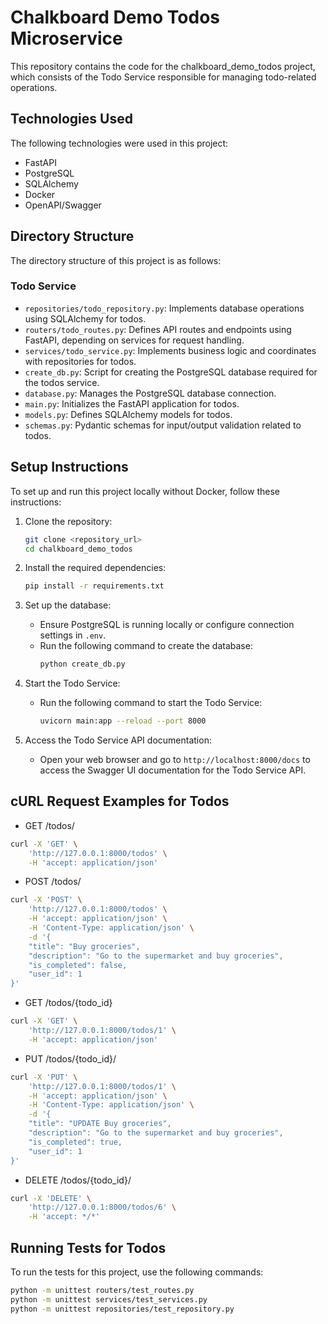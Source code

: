 # Chalkboard Demo Todos Microservice

This repository contains the code for the chalkboard_demo_todos project, which consists of the Todo Service responsible for managing todo-related operations.

## Technologies Used

The following technologies were used in this project:

- FastAPI
- PostgreSQL
- SQLAlchemy
- Docker
- OpenAPI/Swagger

## Directory Structure

The directory structure of this project is as follows:

### Todo Service

- `repositories/todo_repository.py`: Implements database operations using SQLAlchemy for todos.
- `routers/todo_routes.py`: Defines API routes and endpoints using FastAPI, depending on services for request handling.
- `services/todo_service.py`: Implements business logic and coordinates with repositories for todos.
- `create_db.py`: Script for creating the PostgreSQL database required for the todos service.
- `database.py`: Manages the PostgreSQL database connection.
- `main.py`: Initializes the FastAPI application for todos.
- `models.py`: Defines SQLAlchemy models for todos.
- `schemas.py`: Pydantic schemas for input/output validation related to todos.

## Setup Instructions

To set up and run this project locally without Docker, follow these instructions:

1. Clone the repository:
    ```sh
    git clone <repository_url>
    cd chalkboard_demo_todos
    ```

2. Install the required dependencies:
    ```sh
    pip install -r requirements.txt
    ```

3. Set up the database:
    - Ensure PostgreSQL is running locally or configure connection settings in `.env`.
    - Run the following command to create the database:
      ```sh
      python create_db.py
      ```

4. Start the Todo Service:
    - Run the following command to start the Todo Service:
      ```sh
      uvicorn main:app --reload --port 8000
      ```

5. Access the Todo Service API documentation:
    - Open your web browser and go to `http://localhost:8000/docs` to access the Swagger UI documentation for the Todo Service API.

## cURL Request Examples for Todos
- GET /todos/
```sh
curl -X 'GET' \
    'http://127.0.0.1:8000/todos' \
    -H 'accept: application/json'
```

- POST /todos/
```sh
curl -X 'POST' \
    'http://127.0.0.1:8000/todos' \
    -H 'accept: application/json' \
    -H 'Content-Type: application/json' \
    -d '{
    "title": "Buy groceries",
    "description": "Go to the supermarket and buy groceries",
    "is_completed": false,
    "user_id": 1
}'
```

- GET /todos/{todo_id}
```sh
curl -X 'GET' \
    'http://127.0.0.1:8000/todos/1' \
    -H 'accept: application/json'
```

- PUT /todos/{todo_id}/
```sh
curl -X 'PUT' \
    'http://127.0.0.1:8000/todos/1' \
    -H 'accept: application/json' \
    -H 'Content-Type: application/json' \
    -d '{
    "title": "UPDATE Buy groceries",
    "description": "Go to the supermarket and buy groceries",
    "is_completed": true,
    "user_id": 1
}'
```

- DELETE /todos/{todo_id}/
```sh
curl -X 'DELETE' \
    'http://127.0.0.1:8000/todos/6' \
    -H 'accept: */*'
```

## Running Tests for Todos

To run the tests for this project, use the following commands:

```sh
python -m unittest routers/test_routes.py
python -m unittest services/test_services.py
python -m unittest repositories/test_repository.py
